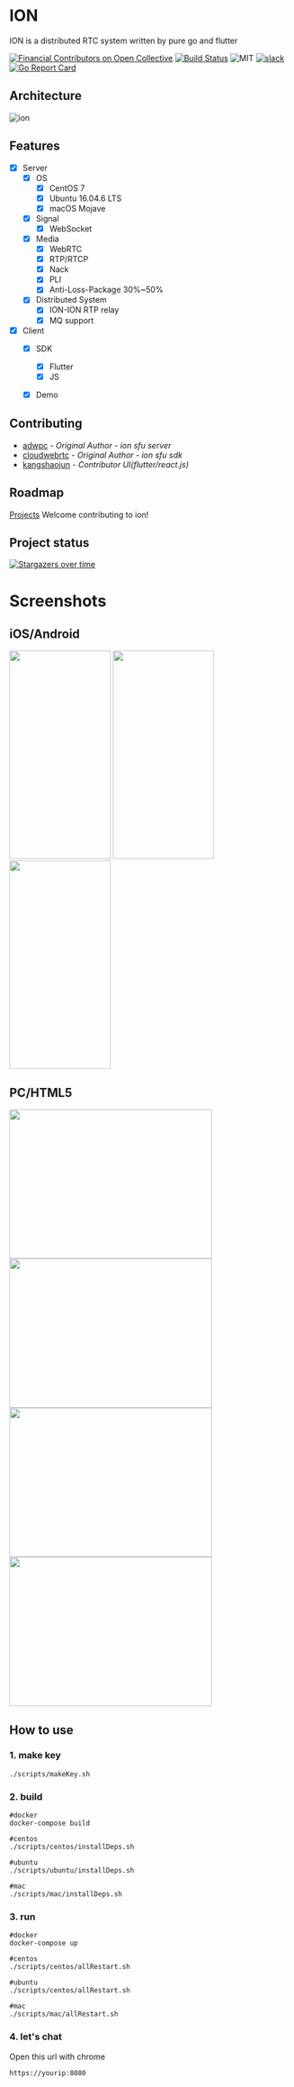 # ION
ION is a distributed RTC system written by pure go and flutter

[![Financial Contributors on Open Collective](https://opencollective.com/pion-ion/all/badge.svg?label=financial+contributors)](https://opencollective.com/pion-ion) [![Build Status](https://travis-ci.com/pion/ion.svg?branch=master)](https://travis-ci.com/pion/ion)
![MIT](https://img.shields.io/badge/License-MIT-yellow.svg)
[![slack](https://img.shields.io/badge/join-us%20on%20slack-gray.svg?longCache=true&logo=slack&colorB=brightgreen)](https://pion.ly/slack)
[![Go Report Card](https://goreportcard.com/badge/github.com/pion/ion)](https://goreportcard.com/report/github.com/pion/ion)

## Architecture

![ion](docs/imgs/ion.png)
## Features

- [x] Server
    - [x] OS
        - [x] CentOS 7
        - [x] Ubuntu 16.04.6 LTS
        - [x] macOS Mojave
    - [x] Signal
        - [x] WebSocket
    - [x] Media
        - [x] WebRTC
        - [x] RTP/RTCP
        - [x] Nack
        - [x] PLI
        - [x] Anti-Loss-Package 30%~50%
    - [x] Distributed System
        - [x] ION-ION RTP relay
        - [x] MQ support
- [x] Client
    - [x] SDK
        - [x] Flutter
        - [x] JS
    - [x] Demo


## Contributing
* [adwpc](https://github.com/adwpc) - *Original Author - ion sfu server*
* [cloudwebrtc](https://github.com/cloudwebrtc) - *Original Author - ion sfu sdk*
* [kangshaojun](https://github.com/kangshaojun) - *Contributor UI(flutter/react.js)*


## Roadmap

[Projects](https://github.com/pion/ion/projects/1)
Welcome contributing to ion!

## Project status
[![Stargazers over time](https://starchart.cc/pion/ion.svg)](https://starchart.cc/pion/ion)


# Screenshots
## iOS/Android
<img width="180" height="370" src="https://raw.githubusercontent.com/pion/ion/master/screenshots/flutter/flutter-01.jpg"/> <img width="180" height="370" src="https://raw.githubusercontent.com/pion/ion/master/screenshots/flutter/flutter-02.jpg"/> <img width="180" height="370" src="https://raw.githubusercontent.com/pion/ion/master/screenshots/flutter/flutter-03.jpg"/> 
## PC/HTML5
<img width="360" height="265" src="https://raw.githubusercontent.com/pion/ion/master/screenshots/web/ion-01.jpg"/> <img width="360" height="265" src="https://raw.githubusercontent.com/pion/ion/master/screenshots/web/ion-02.jpg"/>
<img width="360" height="265" src="https://raw.githubusercontent.com/pion/ion/master/screenshots/web/ion-04.jpg"/> <img width="360" height="265" src="https://raw.githubusercontent.com/pion/ion/master/screenshots/web/ion-05.jpg"/>

## How to use
### 1. make key
```
./scripts/makeKey.sh
```
### 2. build
```
#docker
docker-compose build

#centos
./scripts/centos/installDeps.sh

#ubuntu
./scripts/ubuntu/installDeps.sh

#mac
./scripts/mac/installDeps.sh
```
### 3. run
```
#docker
docker-compose up

#centos
./scripts/centos/allRestart.sh

#ubuntu
./scripts/centos/allRestart.sh

#mac
./scripts/mac/allRestart.sh
```
### 4. let's chat
Open this url with chrome

```
https://yourip:8080
```


